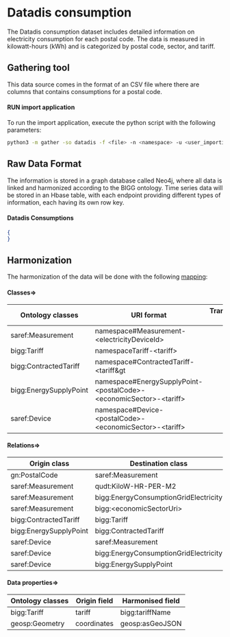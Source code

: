 # Datadis consumption

The Datadis consumption dataset includes detailed information on electricity consumption for each postal code. The data
is measured in kilowatt-hours (kWh) and is categorized by postal code, sector, and tariff.

## Gathering tool

This data source comes in the format of an CSV file where there are columns that contains consumptions for a postal
code.

#### RUN import application

To run the import application, execute the python script with the following parameters:

```bash
python3 -m gather -so datadis -f <file> -n <namespace> -u <user_importing> -tz <file_timezone> -st <storage>
```

## Raw Data Format

The information is stored in a graph database called Neo4j, where all data is linked and harmonized according to the
BIGG ontology. Time series data will be stored in an Hbase table, with each endpoint providing different types of
information, each having its own row key.

#### Datadis Consumptions

````json
{
}
````

## Harmonization

The harmonization of the data will be done with the following [mapping](mapping.yaml):

#### Classes=>

| Ontology classes       | URI format                                                                           | Transformation actions |
|------------------------|--------------------------------------------------------------------------------------|------------------------|
| saref:Measurement      | namespace#Measurement-&lt;electricityDeviceId&gt;                                    |                        |
| bigg:Tariff            | namespaceTariff-&lt;tariff&gt;                                                       |                        |
| bigg:ContractedTariff  | namespace#ContractedTariff-&lt;tariff&gt                                             |                        |
| bigg:EnergySupplyPoint | namespace#EnergySupplyPoint-&lt;postalCode&gt;-&lt;economicSector&gt;-&lt;tariff&gt; |                        |
| saref:Device           | namespace#Device-&lt;postalCode&gt;-&lt;economicSector&gt;-&lt;tariff&gt;            |                        |

#### Relations=>

| Origin class           | Destination class                     | Relation                 |
|------------------------|---------------------------------------|--------------------------|
| gn:PostalCode          | saref:Measurement                     | saref:hasMeasurement     |
| saref:Measurement      | qudt:KiloW-HR-PER-M2                  | saref:isMeasuredIn       |
| saref:Measurement      | bigg:EnergyConsumptionGridElectricity | saref:relatesToProperty  |
| saref:Measurement      | bigg:&lt;economicSectorUri&gt;        | saref:relatesToProperty  |
| bigg:ContractedTariff  | bigg:Tariff                           | bigg:hasTariff           |
| bigg:EnergySupplyPoint | bigg:ContractedTariff                 | bigg:hasContractedTariff |
| saref:Device           | saref:Measurement                     | saref:makesMeasurement   |
| saref:Device           | bigg:EnergyConsumptionGridElectricity | saref:measuresProperty   |
| saref:Device           | bigg:EnergySupplyPoint                | s4syst:connectsAt        |

#### Data properties=>

| Ontology classes | Origin field | Harmonised field |
|------------------|--------------|------------------|
| bigg:Tariff      | tariff       | bigg:tariffName  |
| geosp:Geometry   | coordinates  | geosp:asGeoJSON  |




